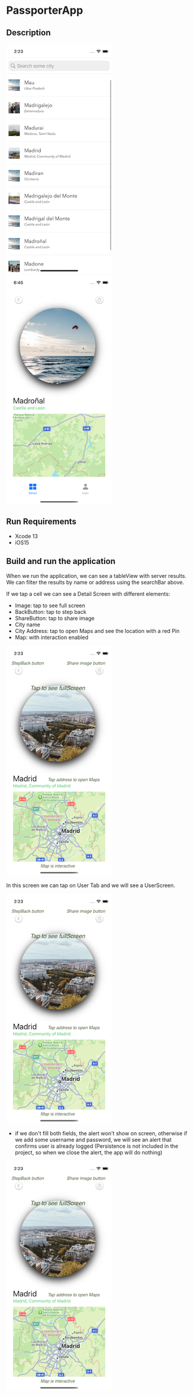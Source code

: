 # PassporterApp

## Description

![Passporter ScreenShot app](exampleHome.png)
![Passporter ScreenShot app](exampleDetail.png)

## Run Requirements

* Xcode 13
* iOS15

## Build and run the application

When we run the application, we can see a tableView with server results. We can filter the results by name or address using the searchBar above.

If we tap a cell we can see a Detail Screen with different elements: 

- Image: tap to see full screen
- BackButton: tap to step back
- ShareButton: tap to share image
- City name
- City Address: tap to open Maps and see the location with a red Pin
- Map: with interaction enabled

![Passporter ScreenShot app](exampleDetailInstructions.png)

In this screen we can tap on User Tab and we will see a UserScreen.

![Passporter ScreenShot app](exampleDetailInstructions.png)

- if we don't fill both fields, the alert won't show on screen, otherwise if we add some username and password, we will see an alert that confirms user is already logged (Persistence is not included in the project, so when we close the alert, the app will do nothing) 

![Passporter ScreenShot app](exampleDetailInstructions.png)
